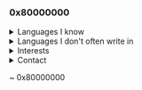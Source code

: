 ### 0x80000000
<details>
<summary>Languages I know</summary>
<summary>Python</summary>
<summary>C</summary>
<summary>C++</summary>
<summary>Vlang</summary>
<summary>Golang</summary>
</details>

<details>
<summary>Languages I don't often write in</summary>
<summary>PHP</summary>
<summary>Javascript</summary>
<summary>Typescript</summary>
<summary>x86/x86_64 Assembly</summary>
</details>

<details>
<summary>Interests</summary>
<summary>IoT</summary>
<summary>Programming</summary>
<summary>Webapp Hacking</summary>
<summary>Malware Analysis</summary>
<summary>Reverse Engineering</summary>
<summary>Exploit Development</summary>
<summary>Malware Development</summary>
<summary>Driver Development (Windows & Linux)</summary>
</details>

<details>
<summary>Contact</summary>
<summary>882401817214984222 (Discord ID) (Lookup profile information via https://discord.id/)</summary>
</details>

~ 0x80000000
